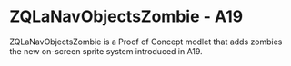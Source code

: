 # ZQLaNavObjectsZombie - A19

ZQLaNavObjectsZombie is a Proof of Concept modlet that adds zombies the new on-screen sprite system introduced in A19.
